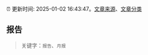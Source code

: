 :alarm_clock: 更新时间: 2025-01-02 16:43:47。[文章来源](/README.md)、[文章分类](/TAGS.md)

## 报告


> 关键字：`报告`、`月报`



